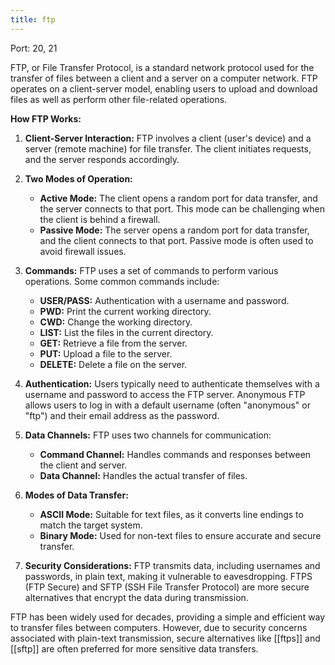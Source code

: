 ```yaml
---
title: ftp
---
```

Port: 20, 21

FTP, or File Transfer Protocol, is a standard network protocol used for the transfer of files between a client and a server on a computer network. FTP operates on a client-server model, enabling users to upload and download files as well as perform other file-related operations.

**How FTP Works:**

1. **Client-Server Interaction:**
     FTP involves a client (user's device) and a server (remote machine) for file transfer. The client initiates requests, and the server responds accordingly.

2. **Two Modes of Operation:**
    - **Active Mode:** The client opens a random port for data transfer, and the server connects to that port. This mode can be challenging when the client is behind a firewall.
    - **Passive Mode:** The server opens a random port for data transfer, and the client connects to that port. Passive mode is often used to avoid firewall issues.

3. **Commands:**
    FTP uses a set of commands to perform various operations. Some common commands include:
     - **USER/PASS:** Authentication with a username and password.
     - **PWD:** Print the current working directory.
     - **CWD:** Change the working directory.
     - **LIST:** List the files in the current directory.
     - **GET:** Retrieve a file from the server.
     - **PUT:** Upload a file to the server.
     - **DELETE:** Delete a file on the server.

4. **Authentication:**
     Users typically need to authenticate themselves with a username and password to access the FTP server. Anonymous FTP allows users to log in with a default username (often "anonymous" or "ftp") and their email address as the password.

5. **Data Channels:**
     FTP uses two channels for communication:
     - **Command Channel:** Handles commands and responses between the client and server.
     - **Data Channel:** Handles the actual transfer of files.

6. **Modes of Data Transfer:**
    - **ASCII Mode:** Suitable for text files, as it converts line endings to match the target system.
    - **Binary Mode:** Used for non-text files to ensure accurate and secure transfer.

7. **Security Considerations:**
     FTP transmits data, including usernames and passwords, in plain text, making it vulnerable to eavesdropping. FTPS (FTP Secure) and SFTP (SSH File Transfer Protocol) are more secure alternatives that encrypt the data during transmission.

FTP has been widely used for decades, providing a simple and efficient way to transfer files between computers. However, due to security concerns associated with plain-text transmission, secure alternatives like [[ftps]] and [[sftp]] are often preferred for more sensitive data transfers.